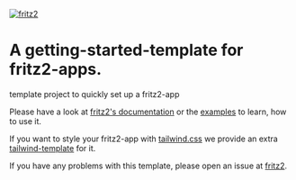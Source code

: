 [![fritz2](https://www.fritz2.dev/img/fritz2_header.png)](https://www.fritz2.dev/)

# A getting-started-template for fritz2-apps.

template project to quickly set up a fritz2-app

Please have a look at [fritz2's documentation](https://fritz2.dev/docs) 
or the [examples](https://examples.fritz2.dev/) to learn, how to use it.

If you want to style your fritz2-app with [tailwind.css](https://tailwindcss.com/) 
we provide an extra [tailwind-template](https://github.com/jwstegemann/fritz2-tailwind-template) for it.

If you have any problems with this template, 
please open an issue at [fritz2](https://github.com/jwstegemann/fritz2/issues).
